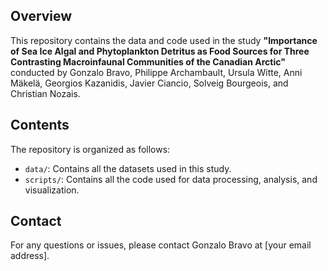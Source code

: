 
## Overview

 This repository contains the data and code used in the study **"Importance of Sea Ice Algal and Phytoplankton Detritus as Food Sources for Three Contrasting Macroinfaunal Communities of the Canadian Arctic"** conducted by Gonzalo Bravo, Philippe Archambault, Ursula Witte, Anni Mäkelä, Georgios Kazanidis, Javier Ciancio, Solveig Bourgeois, and Christian Nozais.

## Contents

The repository is organized as follows:

- `data/`: Contains all the datasets used in this study.
- `scripts/`: Contains all the code used for data processing, analysis, and visualization.



## Contact

For any questions or issues, please contact Gonzalo Bravo at [your email address].

 

